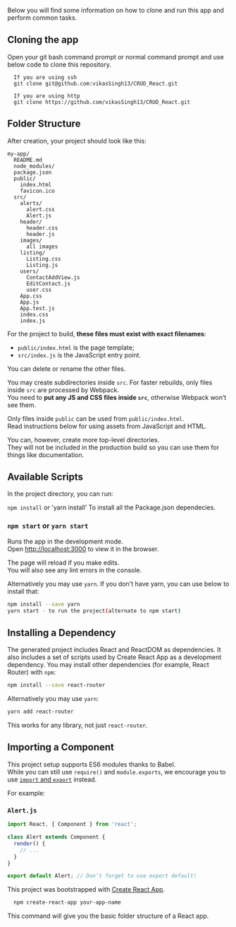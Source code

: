 Below you will find some information on how to clone and run this app and perform common tasks.<br>

## Cloning the app
Open your git bash command prompt or normal command prompt and use below code to clone this repository.
```
  If you are using ssh
  git clone git@github.com:vikasSingh13/CRUD_React.git

  If you are using http
  git clone https://github.com/vikasSingh13/CRUD_React.git
```

## Folder Structure

After creation, your project should look like this:

```
my-app/
  README.md
  node_modules/
  package.json
  public/
    index.html
    favicon.ico
  src/
    alerts/
      alert.css
      Alert.js
    header/
      header.css
      header.js
    images/
      all images
    listing/
      Listing.css
      Listing.js
    users/
      ContactAddView.js
      EditContact.js
      user.css
    App.css
    App.js
    App.test.js
    index.css
    index.js
```

For the project to build, **these files must exist with exact filenames**:

* `public/index.html` is the page template;
* `src/index.js` is the JavaScript entry point.

You can delete or rename the other files.

You may create subdirectories inside `src`. For faster rebuilds, only files inside `src` are processed by Webpack.<br>
You need to **put any JS and CSS files inside `src`**, otherwise Webpack won’t see them.

Only files inside `public` can be used from `public/index.html`.<br>
Read instructions below for using assets from JavaScript and HTML.

You can, however, create more top-level directories.<br>
They will not be included in the production build so you can use them for things like documentation.

## Available Scripts

In the project directory, you can run:

`npm install` or 'yarn install'
To install all the Package.json dependecies.

### `npm start` or `yarn start`

Runs the app in the development mode.<br>
Open [http://localhost:3000](http://localhost:3000) to view it in the browser.

The page will reload if you make edits.<br>
You will also see any lint errors in the console.

Alternatively you may use `yarn`. If you don't have yarn, you can use below to install that:
```sh
npm install --save yarn
yarn start - to run the project(alternate to npm start)
```

## Installing a Dependency

The generated project includes React and ReactDOM as dependencies. It also includes a set of scripts used by Create React App as a development dependency. You may install other dependencies (for example, React Router) with `npm`:

```sh
npm install --save react-router
```

Alternatively you may use `yarn`:

```sh
yarn add react-router
```

This works for any library, not just `react-router`.

## Importing a Component

This project setup supports ES6 modules thanks to Babel.<br>
While you can still use `require()` and `module.exports`, we encourage you to use [`import` and `export`](http://exploringjs.com/es6/ch_modules.html) instead.

For example:

### `Alert.js`

```js
import React, { Component } from 'react';

class Alert extends Component {
  render() {
    // ...
  }
}

export default Alert; // Don’t forget to use export default!
```

This project was bootstrapped with [Create React App](https://github.com/facebookincubator/create-react-app).
```sh
  npm create-react-app your-app-name
```
This command will give you the basic folder structure of a React app.
